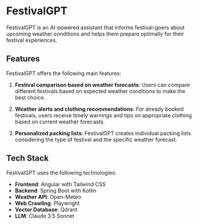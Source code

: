 # FestivalGPT

FestivalGPT is an AI-powered assistant that informs festival-goers about upcoming weather conditions and helps them prepare optimally for their festival experiences.

## Features

FestivalGPT offers the following main features:

1. **Festival comparison based on weather forecasts**: Users can compare different festivals based on expected weather conditions to make the best choice.

2. **Weather alerts and clothing recommendations**: For already booked festivals, users receive timely warnings and tips on appropriate clothing based on current weather forecasts.

3. **Personalized packing lists**: FestivalGPT creates individual packing lists considering the type of festival and the specific weather forecast.

## Tech Stack

FestivalGPT uses the following technologies:

- **Frontend**: Angular with Tailwind CSS
- **Backend**: Spring Boot with Kotlin
- **Weather API**: Open-Meteo
- **Web Crawling**: Playwright
- **Vector Database**: Qdrant
- **LLM**: Claude 3.5 Sonnet
